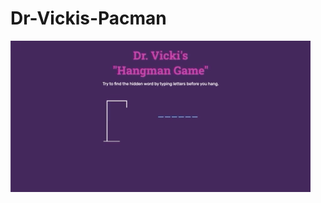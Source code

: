 # Dr-Vickis-Pacman
![](https://github.com/DrVicki/Dr-Vickis-Hangman-Game/blob/main/Hangman_demo.gif)<br>
